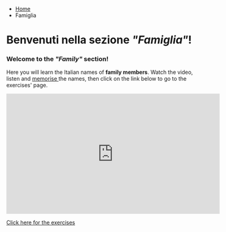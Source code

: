 <ul class="breadcrumb">
  <li><a href="index.html">Home</a></li>
  <li>Famiglia</li>
</ul>

<h1>Benvenuti nella sezione <i>"Famiglia"</i>!</h1>

<h3>Welcome to the <i>"Family"</i> section!</h3>
<p>Here you will learn the Italian names of <b>family members</b>.
  Watch the video, listen and <u> memorise </u> the names, then click on the link below to go to the exercises' page.<p>
<hz>
  
<iframe width="560" height="315" src="https://www.youtube.com/embed/2RlRT-ZBRso?rel=0&amp;showinfo=0" frameborder="0" gesture="media" allow="encrypted-media" allowfullscreen></iframe>
  
<a href="https://oscartuli.github.io/Italiando/FamigliaExer.html">Click here for the exercises</a> 
